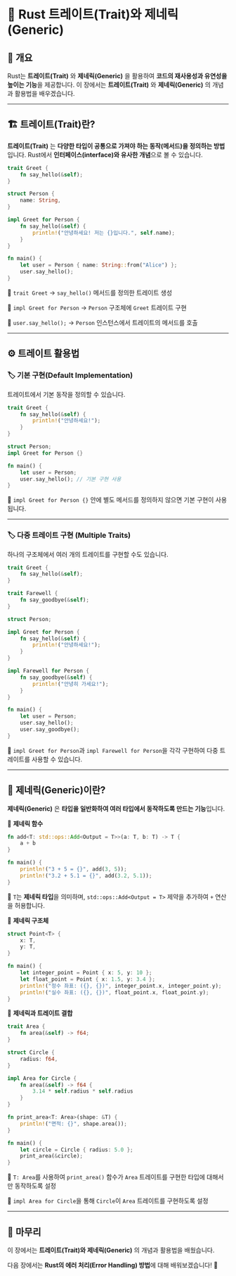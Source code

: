 # 🦀 Rust 트레이트(Trait)와 제네릭(Generic)

## 📌 개요
Rust는 **트레이트(Trait)** 와 **제네릭(Generic)** 을 활용하여 **코드의 재사용성과 유연성을 높이는 기능**을 제공합니다. 
이 장에서는 **트레이트(Trait)** 와 **제네릭(Generic)** 의 개념과 활용법을 배우겠습니다.

---

## 🏗️ 트레이트(Trait)란?

**트레이트(Trait)** 는 **다양한 타입이 공통으로 가져야 하는 동작(메서드)을 정의하는 방법**입니다. 
Rust에서 **인터페이스(interface)와 유사한 개념**으로 볼 수 있습니다.

```rust
trait Greet {
    fn say_hello(&self);
}

struct Person {
    name: String,
}

impl Greet for Person {
    fn say_hello(&self) {
        println!("안녕하세요! 저는 {}입니다.", self.name);
    }
}

fn main() {
    let user = Person { name: String::from("Alice") };
    user.say_hello();
}
```

🔹 `trait Greet` → `say_hello()` 메서드를 정의한 트레이트 생성

🔹 `impl Greet for Person` → `Person` 구조체에 `Greet` 트레이트 구현

🔹 `user.say_hello();` → `Person` 인스턴스에서 트레이트의 메서드를 호출

---

## ⚙️ 트레이트 활용법

### 🏷️ 기본 구현(Default Implementation)
트레이트에서 기본 동작을 정의할 수 있습니다.

```rust
trait Greet {
    fn say_hello(&self) {
        println!("안녕하세요!");
    }
}

struct Person;
impl Greet for Person {}

fn main() {
    let user = Person;
    user.say_hello(); // 기본 구현 사용
}
```

📌 `impl Greet for Person {}` 안에 별도 메서드를 정의하지 않으면 기본 구현이 사용됩니다.

---

### 🏷️ 다중 트레이트 구현 (Multiple Traits)

하나의 구조체에서 여러 개의 트레이트를 구현할 수도 있습니다.

```rust
trait Greet {
    fn say_hello(&self);
}

trait Farewell {
    fn say_goodbye(&self);
}

struct Person;

impl Greet for Person {
    fn say_hello(&self) {
        println!("안녕하세요!");
    }
}

impl Farewell for Person {
    fn say_goodbye(&self) {
        println!("안녕히 가세요!");
    }
}

fn main() {
    let user = Person;
    user.say_hello();
    user.say_goodbye();
}
```

📌 `impl Greet for Person`과 `impl Farewell for Person`을 각각 구현하여 다중 트레이트를 사용할 수 있습니다.

---

## 🔄 제네릭(Generic)이란?

**제네릭(Generic)** 은 **타입을 일반화하여 여러 타입에서 동작하도록 만드는 기능**입니다.

📌 **제네릭 함수**
```rust
fn add<T: std::ops::Add<Output = T>>(a: T, b: T) -> T {
    a + b
}

fn main() {
    println!("3 + 5 = {}", add(3, 5));
    println!("3.2 + 5.1 = {}", add(3.2, 5.1));
}
```
🔹 `T`는 **제네릭 타입**을 의미하며, `std::ops::Add<Output = T>` 제약을 추가하여 `+` 연산을 허용합니다.

📌 **제네릭 구조체**
```rust
struct Point<T> {
    x: T,
    y: T,
}

fn main() {
    let integer_point = Point { x: 5, y: 10 };
    let float_point = Point { x: 1.5, y: 3.4 };
    println!("정수 좌표: ({}, {})", integer_point.x, integer_point.y);
    println!("실수 좌표: ({}, {})", float_point.x, float_point.y);
}
```

📌 **제네릭과 트레이트 결합**
```rust
trait Area {
    fn area(&self) -> f64;
}

struct Circle {
    radius: f64,
}

impl Area for Circle {
    fn area(&self) -> f64 {
        3.14 * self.radius * self.radius
    }
}

fn print_area<T: Area>(shape: &T) {
    println!("면적: {}", shape.area());
}

fn main() {
    let circle = Circle { radius: 5.0 };
    print_area(&circle);
}
```

🔹 `T: Area`를 사용하여 `print_area()` 함수가 `Area` 트레이트를 구현한 타입에 대해서만 동작하도록 설정

🔹 `impl Area for Circle`을 통해 `Circle`이 `Area` 트레이트를 구현하도록 설정

---

## 🎯 마무리

이 장에서는 **트레이트(Trait)와 제네릭(Generic)** 의 개념과 활용법을 배웠습니다.

다음 장에서는 **Rust의 에러 처리(Error Handling) 방법**에 대해 배워보겠습니다! 🚀
